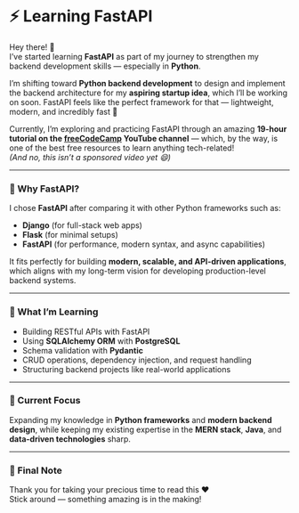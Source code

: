 # ⚡ Learning FastAPI  

Hey there! 👋  
I’ve started learning **FastAPI** as part of my journey to strengthen my backend development skills — especially in **Python**.  

I’m shifting toward **Python backend development** to design and implement the backend architecture for my **aspiring startup idea**, which I’ll be working on soon. FastAPI feels like the perfect framework for that — lightweight, modern, and incredibly fast 🚀  

Currently, I’m exploring and practicing FastAPI through an amazing **19-hour tutorial on the [freeCodeCamp](https://www.youtube.com/@freecodecamp) YouTube channel** — which, by the way, is one of the best free resources to learn anything tech-related!  
*(And no, this isn’t a sponsored video yet 😄)*  

---

### 🧩 Why FastAPI?  
I chose **FastAPI** after comparing it with other Python frameworks such as:
- **Django** (for full-stack web apps)
- **Flask** (for minimal setups)
- **FastAPI** (for performance, modern syntax, and async capabilities)

It fits perfectly for building **modern, scalable, and API-driven applications**, which aligns with my long-term vision for developing production-level backend systems.

---

### 🧠 What I’m Learning  
- Building RESTful APIs with FastAPI  
- Using **SQLAlchemy ORM** with **PostgreSQL**  
- Schema validation with **Pydantic**  
- CRUD operations, dependency injection, and request handling  
- Structuring backend projects like real-world applications  

---

### 🌱 Current Focus  
Expanding my knowledge in **Python frameworks** and **modern backend design**, while keeping my existing expertise in the **MERN stack**, **Java**, and **data-driven technologies** sharp.  

---

### 💬 Final Note  
Thank you for taking your precious time to read this ❤️  
Stick around — something amazing is in the making!  

